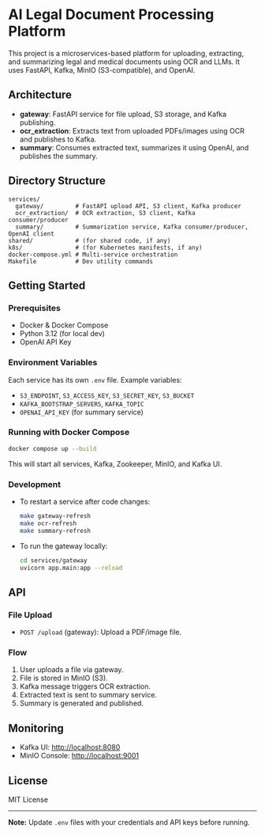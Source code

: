 # AI Legal Document Processing Platform

This project is a microservices-based platform for uploading, extracting, and summarizing legal and medical documents using OCR and LLMs. It uses FastAPI, Kafka, MinIO (S3-compatible), and OpenAI.

## Architecture

- **gateway**: FastAPI service for file upload, S3 storage, and Kafka publishing.
- **ocr_extraction**: Extracts text from uploaded PDFs/images using OCR and publishes to Kafka.
- **summary**: Consumes extracted text, summarizes it using OpenAI, and publishes the summary.

## Directory Structure

```
services/
  gateway/         # FastAPI upload API, S3 client, Kafka producer
  ocr_extraction/  # OCR extraction, S3 client, Kafka consumer/producer
  summary/         # Summarization service, Kafka consumer/producer, OpenAI client
shared/            # (for shared code, if any)
k8s/               # (for Kubernetes manifests, if any)
docker-compose.yml # Multi-service orchestration
Makefile           # Dev utility commands
```

## Getting Started

### Prerequisites

- Docker & Docker Compose
- Python 3.12 (for local dev)
- OpenAI API Key

### Environment Variables

Each service has its own `.env` file. Example variables:

- `S3_ENDPOINT`, `S3_ACCESS_KEY`, `S3_SECRET_KEY`, `S3_BUCKET`
- `KAFKA_BOOTSTRAP_SERVERS`, `KAFKA_TOPIC`
- `OPENAI_API_KEY` (for summary service)

### Running with Docker Compose

```sh
docker compose up --build
```

This will start all services, Kafka, Zookeeper, MinIO, and Kafka UI.

### Development

- To restart a service after code changes:
  ```sh
  make gateway-refresh
  make ocr-refresh
  make summary-refresh
  ```

- To run the gateway locally:
  ```sh
  cd services/gateway
  uvicorn app.main:app --reload
  ```

## API

### File Upload

- `POST /upload` (gateway): Upload a PDF/image file.

### Flow

1. User uploads a file via gateway.
2. File is stored in MinIO (S3).
3. Kafka message triggers OCR extraction.
4. Extracted text is sent to summary service.
5. Summary is generated and published.

## Monitoring

- Kafka UI: [http://localhost:8080](http://localhost:8080)
- MinIO Console: [http://localhost:9001](http://localhost:9001)

## License

MIT License

---

**Note:** Update `.env` files with your credentials and API keys before running.
